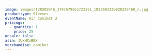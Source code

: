```yaml
---
image: images/130285046_1797679863723261_1830503330828229468_n.jpg
producttype: Sleeves
eventName: Air Comiket 2
pricings:
  - quantity: 1
    price: 25
onsale: false
asin: IUxHXxB0X
merchandise: comiket
---
```


